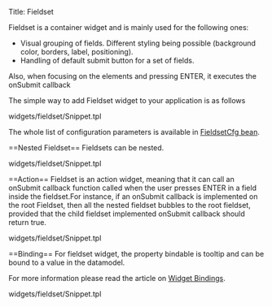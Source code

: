 Title: Fieldset



Fieldset is a container widget and is mainly used for the following ones:

* Visual grouping of fields. Different styling being possible (background color, borders, label, positioning).
* Handling of default submit button for a set of fields.

Also, when focusing on the elements and pressing ENTER, it executes the onSubmit callback

The simple way to add Fieldset widget to your application is as follows

<srcinclude tag="wgtFieldsetSimple" lang="AT" outdent="true">widgets/fieldset/Snippet.tpl</srcinclude>

The whole list of configuration parameters is available in [FieldsetCfg bean](http://ariatemplates.com/aria/guide/apps/apidocs/#aria.widgets.CfgBeans:FieldsetCfg).

<sample sample="widgets/fieldset" />

==Nested Fieldset==
Fieldsets can be nested.

<srcinclude tag="wgtFieldsetNested" lang="AT" outdent="true">widgets/fieldset/Snippet.tpl</srcinclude>

<sample sample="widgets/fieldset/nested" />

==Action==
Fieldset is an action widget, meaning that it can call an onSubmit callback function called when the user presses ENTER in a field inside the fieldset.For instance, if an onSubmit callback is implemented on the root Fieldset, then all the nested fieldset bubbles to the root fieldset, provided that the child fieldset implemented onSubmit callback should return true.

<srcinclude tag="wgtFieldsetAction" lang="AT" outdent="true">widgets/fieldset/Snippet.tpl</srcinclude>

<sample sample="widgets/fieldset/action" />

==Binding==
For fieldset widget, the property bindable is tooltip and can be bound to a value in the datamodel.

For more information please read the article on [Widget Bindings](Widget_Bindings).

<srcinclude tag="wgtFieldsetBinding" lang="AT" outdent="true">widgets/fieldset/Snippet.tpl</srcinclude>

<sample sample="widgets/fieldset/binding" />